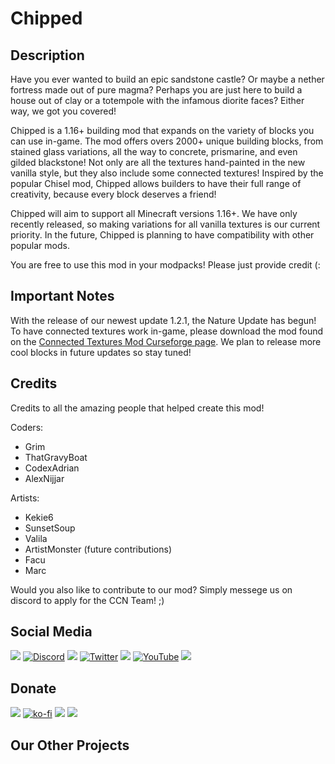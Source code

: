 # Chipped

## Description

Have you ever wanted to build an epic sandstone castle? Or maybe a nether fortress made out of pure magma? Perhaps you are just here to build a house out of clay or a totempole with the infamous diorite faces? Either way, we got you covered!

Chipped is a 1.16+ building mod that expands on the variety of blocks you can use in-game. The mod offers overs 2000+ unique building blocks, from stained glass variations, all the way to concrete, prismarine, and even gilded blackstone! Not only are all the textures hand-painted in the new vanilla style, but they also include some connected textures! Inspired by the popular Chisel mod, Chipped allows builders to have their full range of creativity, because every block deserves a friend!

Chipped will aim to support all Minecraft versions 1.16+. We have only recently released, so making variations for all vanilla textures is our current priority. In the future, Chipped is planning to have compatibility with other popular mods.

You are free to use this mod in your modpacks! Please just provide credit (:

## Important Notes

With the release of our newest update 1.2.1, the Nature Update has begun! To have connected textures work in-game, please download the mod found on the [Connected Textures Mod Curseforge page](https://www.curseforge.com/minecraft/mc-mods/ctm). We plan to release more cool blocks in future updates so stay tuned!

## Credits

Credits to all the amazing people that helped create this mod! 

Coders:

* Grim
* ThatGravyBoat
* CodexAdrian
* AlexNijjar

Artists:

* Kekie6
* SunsetSoup
* Valila
* ArtistMonster (future contributions)
* Facu
* Marc

Would you also like to contribute to our mod? Simply messege us on discord to apply for the CCN Team! ;)

## Social Media

![](https://cdn.discordapp.com/attachments/843362690088042506/848395257087262760/blanklogo.png)
[![Discord](https://cdn.discordapp.com/attachments/721407493351407646/841063759078096966/discordlogo.png)](https://terrarium.earth/discord "Discord")
![](https://cdn.discordapp.com/attachments/843362690088042506/848395257087262760/blanklogo.png)
[![Twitter](https://cdn.discordapp.com/attachments/721407493351407646/841063761359798302/twitterlogo.png)](https://terrarium.earth/twitter "Twitter")
![](https://cdn.discordapp.com/attachments/843362690088042506/848395257087262760/blanklogo.png)
[![YouTube](https://cdn.discordapp.com/attachments/721407493351407646/841063763151159297/youtubelogo.png)](https://terrarium.earth/youtube "YouTube")
![](https://cdn.discordapp.com/attachments/843362690088042506/848395257087262760/blanklogo.png)

## Donate

![](https://cdn.discordapp.com/attachments/843362690088042506/848395257087262760/blanklogo.png)
[![ko-fi](https://ko-fi.com/img/githubbutton_sm.svg)](https://ko-fi.com/E1E3DFK3R)
![](https://cdn.discordapp.com/attachments/843362690088042506/848395257087262760/blanklogo.png)
![](https://cdn.discordapp.com/attachments/843362690088042506/848395257087262760/blanklogo.png)

## Our Other Projects
